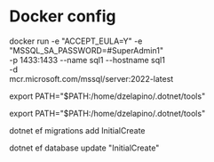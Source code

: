 # Docker config

docker run -e "ACCEPT_EULA=Y" -e "MSSQL_SA_PASSWORD=#SuperAdmin1" \
   -p 1433:1433 --name sql1 --hostname sql1 \
   -d \
   mcr.microsoft.com/mssql/server:2022-latest
   
   
   
export PATH="$PATH:/home/dzelapino/.dotnet/tools"


export PATH="$PATH:/home/dzelapino/.dotnet/tools"


dotnet ef migrations add InitialCreate


dotnet ef database update "InitialCreate"
